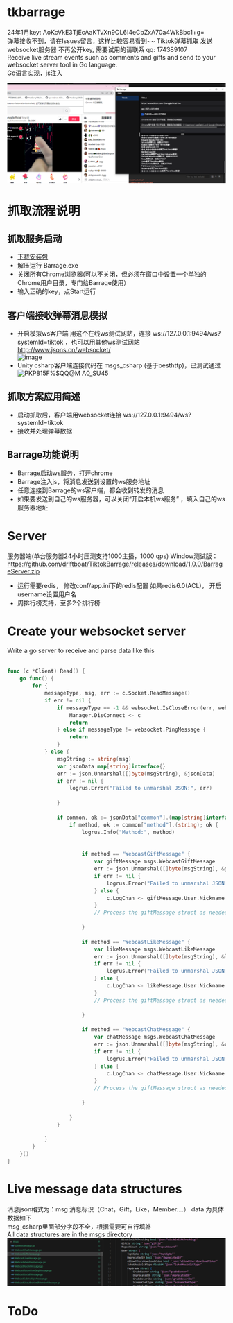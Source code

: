 # tkbarrage
24年1月key: AoKcVkE3TjEcAaKTvXn9OL6I4eCbZxA70a4WkBbc1+g=  
弹幕接收不到，请在Issues留言，这样比较容易看到~~
Tiktok弹幕抓取 发送websocket服务器  不再公开key, 需要试用的请联系 qq: 174389107  
Receive live stream events such as comments and gifts and send to your websocket server tool in Go language.   
Go语言实现，js注入  
  
![avatar](images/tk1.png)


# 抓取流程说明
## 抓取服务启动
- [下载安装包](https://github.com/driftboat/TiktokBarrage/releases/latest)
- 解压运行 Barrage.exe
- 关闭所有Chrome浏览器(可以不关闭，但必须在窗口中设置一个单独的Chrome用户目录，专门给Barrage使用）  
- 输入正确的key，点Start运行
## 客户端接收弹幕消息模拟
- 开启模拟ws客户端 用这个在线ws测试网站，连接 ws://127.0.0.1:9494/ws?systemId=tiktok ，也可以用其他ws测试网站 http://www.jsons.cn/websocket/  
![image](https://github.com/driftboat/TiktokBarrage/assets/247809/22a97a4f-3222-4d1c-ad4d-8981751f32ef)
 - Unity csharp客户端连接代码在 msgs_csharp (基于besthttp)，已测试通过  
   ![P`KP815`F%$QQ@M A0_SU45](https://github.com/driftboat/Tiktok_Live_Barrage/assets/247809/6be22911-ca24-4a8f-a7a5-cb72444ab328)

## 抓取方案应用简述
- 启动抓取后，客户端用websocket连接 ws://127.0.0.1:9494/ws?systemId=tiktok
- 接收并处理弹幕数据
## Barrage功能说明
- Barrage启动ws服务，打开chrome  
- Barrage注入js，将消息发送到设置的ws服务地址
- 任意连接到Barrage的ws客户端，都会收到转发的消息
- 如果要发送到自己的ws服务器，可以关闭“开启本机ws服务”  ，填入自己的ws服务器地址  
 
# Server
 服务器端(单台服务器24小时压测支持1000主播，1000 qps) Window测试版： https://github.com/driftboat/TiktokBarrage/releases/download/1.0.0/BarrageServer.zip  
 - 运行需要redis， 修改conf/app.ini下的redis配置 如果redis6.0(ACL)， 开启username设置用户名  
 - 周排行榜支持，至多2个排行榜

# Create your websocket server
Write a go server to receive and parse data like this
```go

func (c *Client) Read() {
	go func() {
		for {
			messageType, msg, err := c.Socket.ReadMessage()
			if err != nil {
				if messageType == -1 && websocket.IsCloseError(err, websocket.CloseGoingAway, websocket.CloseNormalClosure, websocket.CloseNoStatusReceived) {
					Manager.DisConnect <- c
					return
				} else if messageType != websocket.PingMessage {
					return
				}
			} else {
				msgString := string(msg)
				var jsonData map[string]interface{}
				err := json.Unmarshal([]byte(msgString), &jsonData)
				if err != nil {
					logrus.Error("Failed to unmarshal JSON:", err)

				}

				if common, ok := jsonData["common"].(map[string]interface{}); ok {
					if method, ok := common["method"].(string); ok {
						logrus.Info("Method:", method)
 

						if method == "WebcastGiftMessage" {
							var giftMessage msgs.WebcastGiftMessage
							err := json.Unmarshal([]byte(msgString), &giftMessage)
							if err != nil {
								logrus.Error("Failed to unmarshal JSON into WebcastGiftMessage:", err)
							} else {
								c.LogChan <- giftMessage.User.Nickname + "使用了" + giftMessage.Gift.Describe + "数量" + giftMessage.GroupCount
							}
							// Process the giftMessage struct as needed

						}

						if method == "WebcastLikeMessage" {
							var likeMessage msgs.WebcastLikeMessage
							err := json.Unmarshal([]byte(msgString), &likeMessage)
							if err != nil {
								logrus.Error("Failed to unmarshal JSON into WebcastGiftMessage:", err)
							} else {
								c.LogChan <- likeMessage.User.Nickname + "点赞" + likeMessage.Count + "次，总数" + likeMessage.Total
							}
							// Process the giftMessage struct as needed

						}

						if method == "WebcastChatMessage" {
							var chatMessage msgs.WebcastChatMessage
							err := json.Unmarshal([]byte(msgString), &chatMessage)
							if err != nil {
								logrus.Error("Failed to unmarshal JSON into WebcastGiftMessage:", err)
							} else {
								c.LogChan <- chatMessage.User.Nickname + ":" + chatMessage.Content
							}
							// Process the giftMessage struct as needed

						}

					}
				}

			}
		}
	}()
}

```


# Live message data structures
消息json格式为：msg 消息标识（Chat，Gift，Like，Member....） data 为具体数据如下  
msg_csharp里面部分字段不全，根据需要可自行填补  
All data structures are in the msgs directory
![avatar](images/tk2.png)

# ToDo

